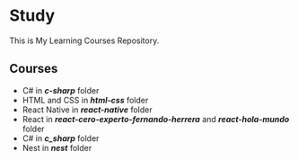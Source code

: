 # Study

This is My Learning Courses Repository.

## Courses

- C# in **_c-sharp_** folder
- HTML and CSS in **_html-css_** folder
- React Native in **_react-native_** folder
- React in **_react-cero-experto-fernando-herrera_** and **_react-hola-mundo_** folder
- C# in **_c_sharp_** folder
- Nest in **_nest_** folder
